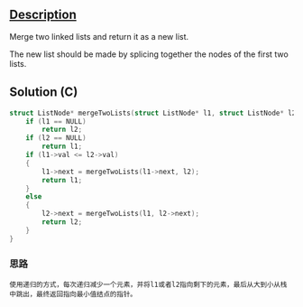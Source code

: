 ## [Description](https://leetcode.com/problems/merge-two-sorted-lists/description/)

Merge two linked lists and return it as a new list.

The new list should be made by splicing together the nodes of the first two lists.


## Solution (C)

```c
struct ListNode* mergeTwoLists(struct ListNode* l1, struct ListNode* l2) {
    if (l1 == NULL)
        return l2;
    if (l2 == NULL)
        return l1;
    if (l1->val <= l2->val)
    {
        l1->next = mergeTwoLists(l1->next, l2);
        return l1;
    }
    else
    {
        l2->next = mergeTwoLists(l1, l2->next);
        return l2;
    }
}
```


### 思路

    使用递归的方式，每次递归减少一个元素，并将l1或者l2指向剩下的元素，最后从大到小从栈中跳出，最终返回指向最小值结点的指针。

